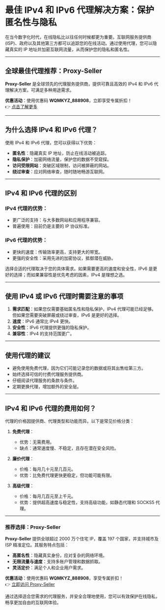 # 最佳 IPv4 和 IPv6 代理解决方案：保护匿名性与隐私

在当今数字化时代，在线隐私比以往任何时候都更为重要。互联网服务提供商 (ISP)、政府以及其他第三方都可以追踪您的在线活动。通过使用代理，您可以隐藏真实的 IP 地址并加密互联网流量，从而保护您的隐私和匿名性。

---

## 全球最佳代理推荐：Proxy-Seller

**Proxy-Seller** 是全球领先的代理服务提供商，提供可靠且高效的 IPv4 和 IPv6 代理解决方案，可满足多种用途需求。

**优惠活动**：使用优惠码 **WQMKYZ_888908**，立即享受专属折扣！  
👉 [点击了解更多](https://bit.ly/proxy-seller-coupon)

---

## 为什么选择 IPv4 和 IPv6 代理？

使用 IPv4 和 IPv6 代理，您可以获得以下优势：

- **匿名性**：隐藏真实 IP 地址，防止在线活动被追踪。
- **隐私保护**：加密网络流量，保护您的数据不受窥探。
- **访问受限网站**：突破区域限制，访问被屏蔽的网站。
- **绕过审查**：应对网络审查，随时随地畅游互联网。

---

## IPv4 和 IPv6 代理的区别

### IPv4 代理的优势：
- 更广泛的支持：与大多数网站和应用程序兼容。
- 普遍使用：目前仍是主要的 IP 协议标准。

### IPv6 代理的优势：
- 更快的速度：传输效率更高，支持更大的带宽。
- 更强的安全性：采用先进的加密协议，抵御潜在威胁。

选择合适的代理取决于您的具体需求。如果需要更高的速度和安全性，IPv6 是更好的选择；而如果兼容性是优先考虑的因素，IPv4 是理想之选。

---

## 使用 IPv4 或 IPv6 代理时需要注意的事项

1. **需求匹配**：如果您仅需要基础匿名性和隐私保护，IPv4 代理可能已经足够。但如果您需要突破屏蔽或绕过审查，IPv6 是更好的选择。
2. **速度**：IPv6 通常比 IPv4 更快。
3. **安全性**：IPv6 代理提供更强的隐私保护。
4. **兼容性**：IPv4 的支持范围更广。

---

## 使用代理的建议

- 避免使用免费代理，因为它们可能记录您的数据或将其出售给第三方。
- 始终选择可信的付费代理服务提供商。
- 仔细阅读代理服务的条款与条件。
- 定期更换代理，增加额外的安全层。

---

## IPv4 和 IPv6 代理的费用如何？

代理的价格因提供商、代理类型和功能而异。以下是常见价格分类：

1. **免费代理**：
   - 优势：无需费用。
   - 缺点：通常速度慢、不稳定，且存在潜在安全风险。

2. **廉价代理**：
   - 价格：每月几十元至几百元。
   - 优势：比免费代理更快更稳定，但功能可能有限。

3. **高级代理**：
   - 价格：每月几百元至上千元。
   - 优势：提供超高速度与稳定性，支持高级功能，如静态代理和 SOCKS5 代理。

---

### 推荐选择：Proxy-Seller

**Proxy-Seller** 提供全球超过 2000 万个住宅 IP，覆盖 197 个国家，并支持城市及 ISP 精准定位。其服务特点包括：

- **高匿名性**：隐藏真实身份，应对复杂的网络环境。
- **无限流量与速度**：支持多账户管理和数据抓取。
- **灵活定价**：满足个人和企业用户需求。

**优惠活动**：使用优惠码 **WQMKYZ_888908**，享受专属折扣！  
👉 [立即访问 Proxy-Seller](https://bit.ly/proxy-seller-coupon)

通过选择适合您需求的代理服务，并安全合理地使用，您可以有效保护在线隐私，畅享更加自由的互联网体验。
